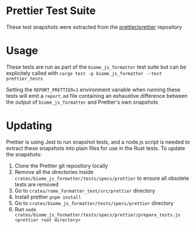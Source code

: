 # Prettier Test Suite

These test snapshots were extracted from the
[prettier/prettier](https://github.com/prettier/prettier) repository

# Usage

These tests are run as part of the `biome_js_formatter` test suite but can be
explicitely called with `cargo test -p biome_js_formatter --test prettier_tests`

Setting the `REPORT_PRETTIER=1` environment variable when running these tests
will emit a `report.md` file containing an exhaustive difference between the
output of `biome_js_formatter` and Prettier's own snapshots

# Updating

Prettier is using Jest to run snapshot tests, and a node.js script is needed to
extract these snapshots into plain files for use in the Rust tests. To update
the snapshots:

1. Clone the Prettier git repository locally
2. Remove all the directories inside
   `crates/biome_js_formatter/tests/specs/prettier` to ensure all obsolete tests are
   removed
3. Go to `crates/rome_formatter_test/src/prettier` directory
4. Install prettier ``pnpm install``
5. Go to `crates/biome_js_formatter/tests/specs/prettier` directory
6. Run
   `node crates/biome_js_formatter/tests/specs/prettier/prepare_tests.js <prettier root directory>`
